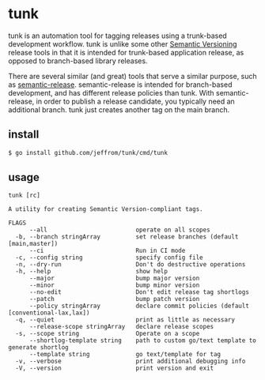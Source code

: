 # tunk

tunk is an automation tool for tagging releases using a trunk-based development workflow. tunk is unlike some other [Semantic Versioning](https://semver.org/) release tools in that it is intended for trunk-based application release, as opposed to branch-based library releases.

There are several similar (and great) tools that serve a similar purpose, such as [semantic-release](https://github.com/semantic-release/semantic-release). semantic-release is intended for branch-based development, and has different release policies than tunk. With semantic-release, in order to publish a release candidate, you typically need an additional branch. tunk just creates another tag on the main branch.

## install

```bash
$ go install github.com/jeffrom/tunk/cmd/tunk
```

## usage

```
tunk [rc]

A utility for creating Semantic Version-compliant tags.

FLAGS
      --all                         operate on all scopes
  -b, --branch stringArray          set release branches (default [main,master])
      --ci                          Run in CI mode
  -c, --config string               specify config file
  -n, --dry-run                     Don't do destructive operations
  -h, --help                        show help
      --major                       bump major version
      --minor                       bump minor version
      --no-edit                     Don't edit release tag shortlogs
      --patch                       bump patch version
      --policy stringArray          declare commit policies (default [conventional-lax,lax])
  -q, --quiet                       print as little as necessary
      --release-scope stringArray   declare release scopes
  -s, --scope string                Operate on a scope
      --shortlog-template string    path to custom go/text template to generate shortlog
      --template string             go text/template for tag
  -v, --verbose                     print additional debugging info
  -V, --version                     print version and exit
```
